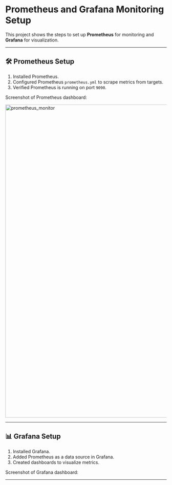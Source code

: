 
# Prometheus and Grafana Monitoring Setup

This project shows the steps to set up **Prometheus** for monitoring and **Grafana** for visualization.

---

## 🛠️ Prometheus Setup

1. Installed Prometheus.  
2. Configured Prometheus `prometheus.yml` to scrape metrics from targets.  
3. Verified Prometheus is running on port `9090`.

Screenshot of Prometheus dashboard:

<img width="1907" height="977" alt="prometheus_monitor" src="https://github.com/user-attachments/assets/3dc67ce1-0e5b-4af6-a04f-814195058d49" />

---

## 📊 Grafana Setup

1. Installed Grafana.  
2. Added Prometheus as a data source in Grafana.  
3. Created dashboards to visualize metrics.

Screenshot of Grafana dashboard:



---
